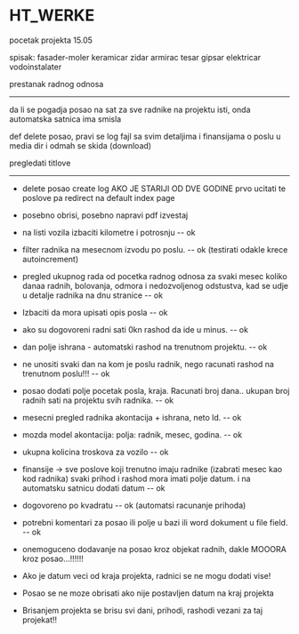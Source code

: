 # HT_WERKE
pocetak projekta 15.05


spisak:
fasader-moler
keramicar
zidar
armirac
tesar
gipsar
elektricar
vodoinstalater

prestanak radnog odnosa

__________________________________________________________________________________________________________


da li se pogadja posao na sat za sve radnike na projektu isti, onda automatska satnica ima smisla

def delete posao, pravi se log fajl sa svim detaljima i finansijama o poslu u media dir i odmah se skida (download)

pregledati titlove



----------------------------------------------------



- delete posao create log  AKO JE STARIJI OD DVE GODINE prvo ucitati te poslove pa redirect na default index page
- posebno obrisi, posebno napravi pdf izvestaj


- na listi vozila izbaciti kilometre i potrosnju  --  ok
- filter radnika na mesecnom izvodu po poslu.  --  ok (testirati odakle krece autoincrement)
- pregled ukupnog rada od pocetka radnog odnosa za svaki mesec koliko danaa radnih, bolovanja, odmora i nedozvoljenog odstustva,
 kad se udje u detalje radnika na dnu stranice  -- ok
- Izbaciti da mora upisati opis posla -- ok
- ako su dogovoreni radni sati 0kn rashod da ide u minus. --  ok
- dan polje ishrana - automatski rashod na trenutnom projektu.  --  ok
- ne unositi svaki dan na kom je poslu radnik, nego racunati rashod na trenutnom poslu!!!  --  ok
- posao dodati polje pocetak posla, kraja. Racunati broj dana..  ukupan broj radnih sati na projektu svih radnika. --  ok
- mesecni pregled radnika akontacija + ishrana, neto ld.  --  ok
- mozda model akontacija: polja: radnik, mesec, godina.  --  ok
- ukupna kolicina troskova za vozilo -- ok
- finansije -> sve poslove koji trenutno imaju radnike (izabrati mesec kao kod radnika) svaki prihod i rashod mora imati polje datum. i na automatsku satnicu dodati datum   --  ok
- dogovoreno po kvadratu  --  ok  (automatsi racunanje prihoda)
- potrebni komentari za posao ili polje u bazi ili word dokument u file field.  --  ok

- onemoguceno dodavanje na posao kroz objekat radnih, dakle MOOORA kroz posao...!!!!!!
- Ako je datum veci od kraja projekta, radnici se ne mogu dodati vise!
- Posao se ne moze obrisati ako nije postavljen datum na kraj projekta
- Brisanjem projekta se brisu svi dani, prihodi, rashodi vezani za taj projekat!!